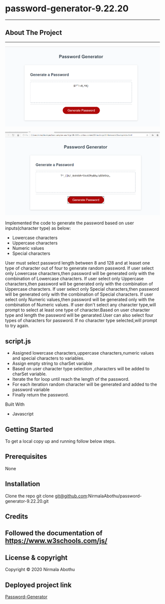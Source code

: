 # password-generator-9.22.20

---

## About The Project

---

![alt text](Images/image1.PNG)

![alt text](Images/image2.PNG)

Implemented the code to generate the password based on user inputs(character type) as below:

-    Lowercase characters
-    Uppercase characters
-    Numeric values
-    Special characters

User must select password length between 8 and 128 and at leaset one type of character out of four to generate random password.
If user select only Lowercase characters,then password will be generated only with the combination of Lowercase characters.
If user select only Uppercase characters,then password will be generated only with the combination of Uppercase characters.
If user select only Special characters,then password will be generated only with the combination of Special characters.
If user select only Numeric values,then password will be generated only with the combination of Numeric values.
If user don't select any character type,will prompt to select at least one type of character.Based on user character type and length the password will be genarated.User can also select four types of characters for password.
If no character type selected,will prompt to try again.

## script.js

-    Assigned lowercase characters,uppercase characters,numeric values and special characters to variables.
-    Assign empty string to charSet variable
-    Based on user character type selection ,characters will be added to charSet variable.
-    Iterate the for loop until reach the length of the password.
-    For each iteration random character will be generated and added to the password variable
-    Finally return the password.

Built With

-    Javascript

## Getting Started

To get a local copy up and running follow below steps.

## Prerequisites

None

## Installation

Clone the repo
git clone git@github.com:NirmalaAbothu/password-generator-9.22.20.git

## Credits

## Followed the documentation of https://www.w3schools.com/js/

## License & copyright

Copyright © 2020 Nirmala Abothu

## Deployed project link

[Password-Generator](https://nirmalaabothu.github.io/password-generator-9.22.20/)
